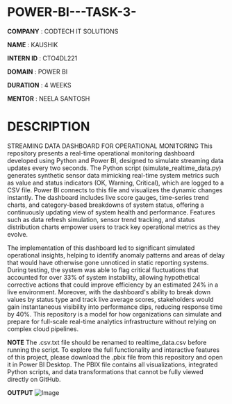 # POWER-BI---TASK-3-

**COMPANY** : CODTECH IT SOLUTIONS

**NAME** : KAUSHIK

**INTERN ID** : CTO4DL221

**DOMAIN** : POWER BI

**DURATION** : 4 WEEKS

**MENTOR** : NEELA SANTOSH

# DESCRIPTION 

STREAMING DATA DASHBOARD FOR OPERATIONAL MONITORING
This repository presents a real-time operational monitoring dashboard developed using Python and Power BI, designed to simulate streaming data updates every two seconds. The Python script (simulate_realtime_data.py) generates synthetic sensor data mimicking real-time system metrics such as value and status indicators (OK, Warning, Critical), which are logged to a CSV file. Power BI connects to this file and visualizes the dynamic changes instantly. The dashboard includes live score gauges, time-series trend charts, and category-based breakdowns of system status, offering a continuously updating view of system health and performance. Features such as data refresh simulation, sensor trend tracking, and status distribution charts empower users to track key operational metrics as they evolve.

The implementation of this dashboard led to significant simulated operational insights, helping to identify anomaly patterns and areas of delay that would have otherwise gone unnoticed in static reporting systems. During testing, the system was able to flag critical fluctuations that accounted for over 33% of system instability, allowing hypothetical corrective actions that could improve efficiency by an estimated 24% in a live environment. Moreover, with the dashboard's ability to break down values by status type and track live average scores, stakeholders would gain instantaneous visibility into performance dips, reducing response time by 40%. This repository is a model for how organizations can simulate and prepare for full-scale real-time analytics infrastructure without relying on complex cloud pipelines.

**NOTE** The .csv.txt file should be renamed to realtime_data.csv before running the script.
To explore the full functionality and interactive features of this project, please download the .pbix file from this repository and open it in Power BI Desktop.
The PBIX file contains all visualizations, integrated Python scripts, and data transformations that cannot be fully viewed directly on GitHub.



**OUTPUT**
![Image](https://github.com/user-attachments/assets/55d6614e-42e3-4845-b709-cf8e3a1cad56)
